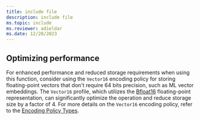 ```yaml
---
title: include file
description: include file
ms.topic: include
ms.reviewer: adieldar
ms.date: 12/20/2023
---
```


## Optimizing performance

For enhanced performance and reduced storage requirements when using this function, consider using the `Vector16` encoding policy for storing floating-point vectors that don't require 64 bits precision, such as ML vector embeddings. The `Vector16` profile, which utilizes the [Bfloat16](https://en.wikipedia.org/wiki/Bfloat16_floating-point_format) floating-point representation, can significantly optimize the operation and reduce storage size by a factor of 4. For more details on the `Vector16` encoding policy, refer to the [Encoding Policy Types](../kusto/management/alter-encoding-policy.md#encoding-policy-types).
